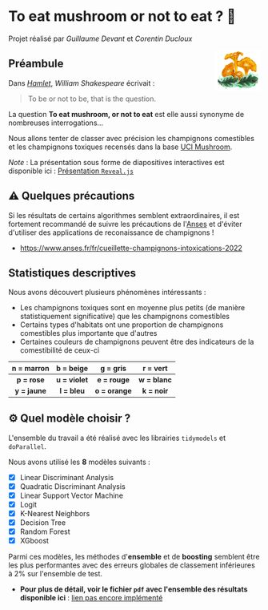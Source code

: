 # To eat mushroom or not to eat ? 🍄

Projet réalisé par *Guillaume Devant* et *Corentin Ducloux*

<img src="https://github.com/CDucloux/To-eat-mushroom-or-not-to-eat/blob/main/images/main_mushroom.png" width=18% height=18% align="right">

## Préambule

Dans [*Hamlet*](https://en.wikipedia.org/wiki/Hamlet), *William Shakespeare* écrivait : 
> To be or not to be, that is the question.

La question **To eat mushroom, or not to eat** est elle aussi synonyme de nombreuses interrogations...

Nous allons tenter de classer avec précision les champignons comestibles et les champignons toxiques recensés dans la base [UCI Mushroom](https://archive.ics.uci.edu/ml/datasets/mushroom).

*Note* : La présentation sous forme de diapositives interactives est disponible ici : [Présentation `Reveal.js`](https://corentinducloux.fr/Reveal.js/Mushroom_presentation.html)

## :warning: Quelques précautions

Si les résultats de certains algorithmes semblent extraordinaires, il est fortement recommandé de suivre les précautions de l'[Anses](https://www.anses.fr/fr) et d'éviter d'utiliser des applications de reconaissance de champignons !

- https://www.anses.fr/fr/cueillette-champignons-intoxications-2022

## Statistiques descriptives

Nous avons découvert plusieurs phénomènes intéressants : 

- Les champignons toxiques sont en moyenne plus petits (de manière statistiquement significative) que les champignons comestibles
- Certains types d'habitats ont une proportion de champignons comestibles plus importante que d'autres
- Certaines couleurs de champignons peuvent être des indicateurs de la comestibilité de ceux-ci

|   n = marron  |    b = beige   |    g = gris    |    r = vert   |
|:-------------:|:--------------:|:--------------:|:-------------:|
|  **p = rose** | **u = violet** |  **e = rouge** | **w = blanc** |
| **y = jaune** |  **l = bleu**  | **o = orange** |  **k = noir** |

## :gear: Quel modèle choisir ?

L'ensemble du travail a été réalisé avec les librairies `tidymodels` et `doParallel`.

Nous avons utilisé les **8** modèles suivants : 

- [x] Linear Discriminant Analysis
- [x] Quadratic Discriminant Analysis
- [x] Linear Support Vector Machine
- [x] Logit
- [x] K-Nearest Neighbors
- [x] Decision Tree
- [x] Random Forest
- [x] XGboost

Parmi ces modèles, les méthodes d'**ensemble** et de **boosting** semblent être les plus performantes avec des erreurs globales de classement inférieures à 2% sur l'ensemble de test.

- **Pour plus de détail, voir le fichier `pdf` avec l'ensemble des résultats disponible ici** : [lien pas encore implémenté]()

